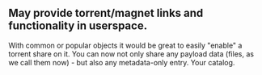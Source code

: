 ## May provide torrent/magnet links and functionality in userspace.

With common or popular objects it would be great to easily "enable" a torrent share on it.
You can now not only share any payload data (files, as we call them now) - but also any metadata-only entry. Your catalog.
